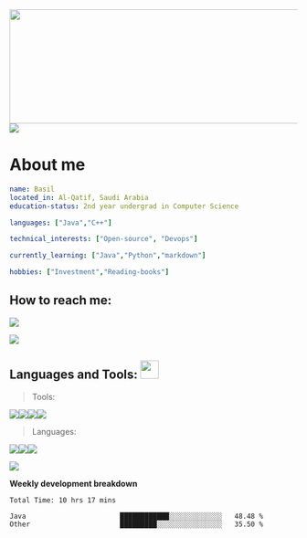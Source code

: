 


  <img src="https://media.giphy.com/media/tIHktzgRi8yjIplFVI/giphy.gif" width="1000" height="200" />





<img src="https://user-images.githubusercontent.com/73097560/115834477-dbab4500-a447-11eb-908a-139a6edaec5c.gif">








# About me
```yaml
name: Basil
located_in: Al-Qatif, Saudi Arabia
education-status: 2nd year undergrad in Computer Science

languages: ["Java","C++"]

technical_interests: ["Open-source", "Devops"]

currently_learning: ["Java","Python","markdown"]

hobbies: ["Investment","Reading-books"]
```

## How to reach me: 

 [<img src="https://img.icons8.com/fluency/35/000000/email-open.png"/>](mailto:basilbenaziz@gmail.com)





<img src="https://user-images.githubusercontent.com/73097560/115834477-dbab4500-a447-11eb-908a-139a6edaec5c.gif">






<h2> Languages and Tools: <img src = "https://media2.giphy.com/media/QssGEmpkyEOhBCb7e1/giphy.gif?cid=ecf05e47a0n3gi1bfqntqmob8g9aid1oyj2wr3ds3mg700bl&rid=giphy.gif" width = 32px> </h2>

>Tools:

<img src="https://img.icons8.com/officel/40/000000/mac-os.png"/><img src="https://img.icons8.com/fluency/40/000000/visual-studio-code-2019.png"/><img src="https://img.icons8.com/color/40/000000/xcode.png"/><img src="https://img.icons8.com/color/40/000000/stackoverflow.png"/>

>Languages:

<img src="https://img.icons8.com/color/40/000000/java-coffee-cup-logo--v1.png"/><img src="https://img.icons8.com/color/40/000000/c-plus-plus-logo.png"/><img src="https://img.icons8.com/color/40/000000/markdown.png"/>





<img src="https://user-images.githubusercontent.com/73097560/115834477-dbab4500-a447-11eb-908a-139a6edaec5c.gif">



**Weekly development breakdown**
<!--START_SECTION:waka-->

```text
Total Time: 10 hrs 17 mins

Java                       ████████████░░░░░░░░░░░░░   48.48 %
Other                      █████████░░░░░░░░░░░░░░░░   35.50 %
```

<!--END_SECTION:waka-->
